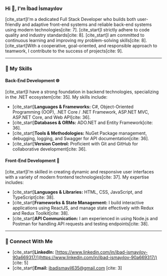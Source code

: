 ### Hi 👋, I'm İbad İsmayılov

[cite_start]I'm a dedicated Full Stack Developer who builds both user-friendly and adaptive front-end systems and reliable back-end systems using modern technologies[cite: 7]. [cite_start]I strictly adhere to code quality and industry standards[cite: 8]. [cite_start]I am committed to continuous learning and improving my problem-solving skills[cite: 8]. [cite_start]With a cooperative, goal-oriented, and responsible approach to teamwork, I contribute to the success of projects[cite: 9].

---

### 🚀 My Skills

#### Back-End Development 🌐
[cite_start]I have a strong foundation in backend technologies, specializing in the .NET ecosystem[cite: 35]. My skills include:
* [cite_start]**Languages & Frameworks:** C#, Object-Oriented Programming (OOP), .NET Core / .NET Framework, ASP.NET MVC, ASP.NET Core, and Web API[cite: 36].
* [cite_start]**Databases & ORMs:** ADO.NET and Entity Framework[cite: 36].
* [cite_start]**Tools & Methodologies:** NuGet Package management, debugging, logging, and Swagger for API documentation[cite: 36].
* [cite_start]**Version Control:** Proficient with Git and GitHub for collaborative development[cite: 36].

#### Front-End Development 🎨
[cite_start]I'm skilled in creating dynamic and responsive user interfaces with a variety of modern frontend technologies[cite: 37]. My expertise includes:
* [cite_start]**Languages & Libraries:** HTML, CSS, JavaScript, and TypeScript[cite: 38].
* [cite_start]**Frameworks & State Management:** I build interactive applications using ReactJS, and manage state effectively with Redux and Redux Toolkit[cite: 38].
* [cite_start]**API Communication:** I am experienced in using Node.js and Postman for handling API requests and testing endpoints[cite: 38].

---

### 🔗 Connect With Me
* [cite_start]**LinkedIn:** [https://www.linkedin.com/in/ibad-ismayılov-90a669317/](https://www.linkedin.com/in/ibad-ismayılov-90a669317/) [cite: 5]
* [cite_start]**Email:** ibadismayil635@gmail.com [cite: 3]
